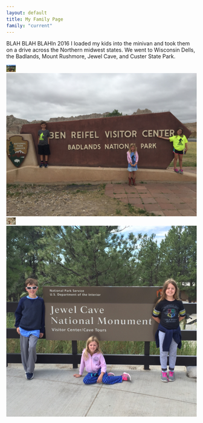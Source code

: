 ```yaml
---
layout: default
title: My Family Page
family: "current"
---
```


<p>BLAH BLAH BLAHIn 2016 I loaded my kids into the minivan and took them on a drive across the Northern midwest states.  We went to Wisconsin Dells, the Badlands, Mount Rushmore, Jewel Cave, and Custer State Park.</p>

<img src = "imgs/wisconsin_dells.jpg" alt="" width="25"/>
<img src = "imgs/badlands.jpg" alt="Badlands" width="1000"/>
<img src = "imgs/falling.jpg"  alt="" width="25"/>
<img src = "imgs/jewel_cave.JPG" alt="" width="1000"/>
	


